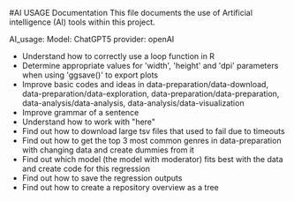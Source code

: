 #AI USAGE Documentation
This file documents the use of Artificial intelligence (AI) tools within this project.

AI_usage:
Model: ChatGPT5 
provider: openAI
- Understand how to correctly use a loop function in R
- Determine appropriate values for 'width', 'height' and 'dpi' parameters when using 'ggsave()' to export plots
- Improve basic codes and ideas in data-preparation/data-download, data-preparation/data-exploration, data-preparation/data-preparation, data-analysis/data-analysis, data-analysis/data-visualization
- Improve grammar of a sentence
- Understand how to work with "here"
- Find out how to download large tsv files that used to fail due to timeouts
- Find out how to get the top 3 most common genres in data-preparation with changing data and create dummies from it
- Find out which model (the model with moderator) fits best with the data and create code for this regression
- Find out how to save the regression outputs
- Find out how to create a repository overview as a tree
